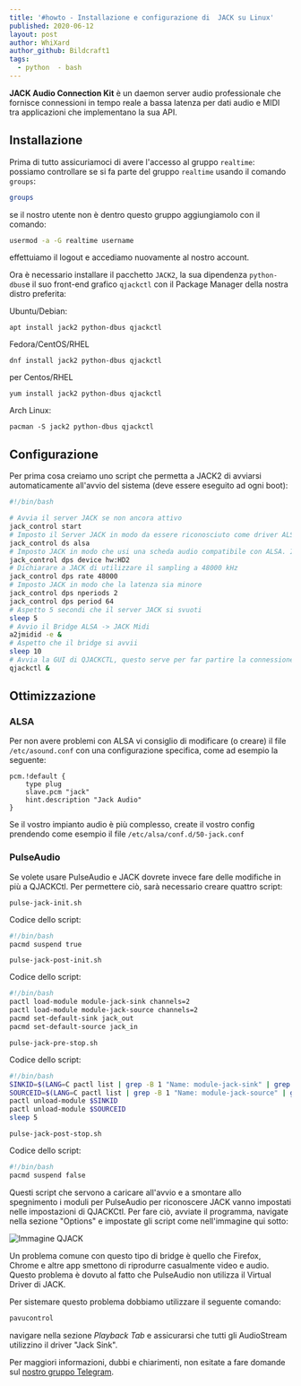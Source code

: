 ```yaml
---
title: '#howto - Installazione e configurazione di  JACK su Linux'
published: 2020-06-12
layout: post
author: WhiXard
author_github: Bildcraft1
tags:
  - python  - bash
---
```

**JACK Audio Connection Kit** è un daemon server audio professionale che fornisce connessioni in tempo reale a bassa latenza per dati audio e MIDI tra applicazioni che implementano la sua API.

## Installazione
Prima di tutto assicuriamoci di avere l'accesso al gruppo `realtime`: possiamo controllare se si fa parte del gruppo `realtime` usando il comando `groups`:

```bash
groups
```

se il nostro utente non è dentro questo gruppo aggiungiamolo con il comando:
```bash
usermod -a -G realtime username
```
effettuiamo il logout e accediamo nuovamente al nostro account.

Ora è necessario installare il pacchetto `JACK2`, la sua dipendenza `python-dbus`e il suo front-end grafico `qjackctl` con il Package Manager della nostra distro preferita:

Ubuntu/Debian:
```
apt install jack2 python-dbus qjackctl
```

Fedora/CentOS/RHEL
```
dnf install jack2 python-dbus qjackctl
```

per Centos/RHEL
```
yum install jack2 python-dbus qjackctl
```

Arch Linux:
```
pacman -S jack2 python-dbus qjackctl
```

## Configurazione
Per prima cosa creiamo uno script che permetta a JACK2 di avviarsi automaticamente all'avvio del sistema (deve essere eseguito ad ogni boot):
```bash
#!/bin/bash

# Avvia il server JACK se non ancora attivo
jack_control start
# Imposto il Server JACK in modo da essere riconosciuto come driver ALSA
jack_control ds alsa
# Imposto JACK in modo che usi una scheda audio compatibile con ALSA. Il valore di HD2 deve essere cambiato con quello fornito dall'output del comando "cat /proc/asound/cards"
jack_control dps device hw:HD2
# Dichiarare a JACK di utilizzare il sampling a 48000 kHz
jack_control dps rate 48000
# Imposto JACK in modo che la latenza sia minore
jack_control dps nperiods 2
jack_control dps period 64
# Aspetto 5 secondi che il server JACK si svuoti
sleep 5
# Avvio il Bridge ALSA -> JACK Midi
a2jmidid -e &
# Aspetto che il bridge si avvii
sleep 10
# Avvia la GUI di QJACKCTL, questo serve per far partire la connessione tra JACK e D-BUS
qjackctl &
```

## Ottimizzazione
### ALSA
Per non avere problemi con ALSA vi consiglio di modificare (o creare) il file `/etc/asound.conf` con una configurazione specifica, come ad esempio la seguente:
```
pcm.!default {
    type plug
    slave.pcm "jack"
    hint.description "Jack Audio"
}
```

Se il vostro impianto audio è più complesso, create il vostro config prendendo come esempio il file `/etc/alsa/conf.d/50-jack.conf`

### PulseAudio
Se volete usare PulseAudio e JACK dovrete invece fare delle modifiche in più a QJACKCtl. Per permettere ciò, sarà necessario creare quattro script:

`pulse-jack-init.sh`

Codice dello script:
```bash
#!/bin/bash
pacmd suspend true
```

`pulse-jack-post-init.sh`

Codice dello script:
```bash
#!/bin/bash
pactl load-module module-jack-sink channels=2
pactl load-module module-jack-source channels=2
pacmd set-default-sink jack_out
pacmd set-default-source jack_in
```

`pulse-jack-pre-stop.sh`

Codice dello script:
```bash
#!/bin/bash
SINKID=$(LANG=C pactl list | grep -B 1 "Name: module-jack-sink" | grep Module | sed 's/[^0-9]//g')
SOURCEID=$(LANG=C pactl list | grep -B 1 "Name: module-jack-source" | grep Module | sed 's/[^0-9]//g')
pactl unload-module $SINKID
pactl unload-module $SOURCEID
sleep 5
```

`pulse-jack-post-stop.sh`

Codice dello script:
```bash
#!/bin/bash
pacmd suspend false
```

Questi script che servono a caricare all'avvio e a smontare allo spegnimento i moduli per PulseAudio per riconoscere JACK vanno impostati nelle impostazioni di QJACKCtl. Per fare ciò, avviate il programma, navigate nella sezione "Options" e impostate gli script come nell'immagine qui sotto:

![Immagine QJACK](storage/pic-selected-200610-1001-00.png)

Un problema comune con questo tipo di bridge è quello che Firefox, Chrome e altre app smettono di riprodurre casualmente video e audio. Questo problema è dovuto al fatto che PulseAudio non utilizza il Virtual Driver di JACK.

Per sistemare questo problema dobbiamo utilizzare il seguente comando:
```bash
pavucontrol
```
navigare nella sezione _Playback Tab_ e assicurarsi che tutti gli AudioStream utilizzino il driver "Jack Sink".

Per maggiori informazioni, dubbi e chiarimenti, non esitate a fare domande sul <a href="https://t.me/linuxpeople">nostro gruppo Telegram</a>.
